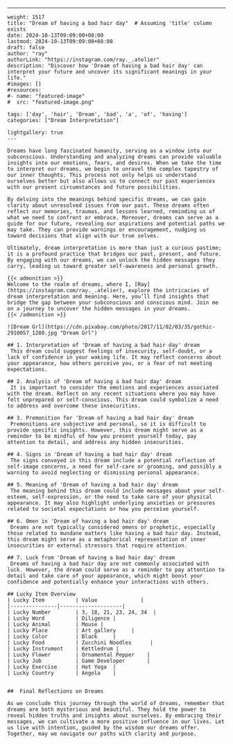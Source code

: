 ---
    weight: 1517
    title: "Dream of having a bad hair day"  # Assuming 'title' column exists
    date: 2024-10-13T09:09:00+08:00
    lastmod: 2024-10-13T09:09:00+08:00
    draft: false
    author: "ray"
    authorLink: "https://instagram.com/ray._.atelier"
    description: "Discover how 'Dream of having a bad hair day' can interpret your future and uncover its significant meanings in your life."
    #images: []
    #resources:
    #- name: "featured-image"
    #  src: "featured-image.png"
    
    tags: ['day', 'hair', 'Dream', 'bad', 'a', 'of', 'having']
    categories: ["Dream Interpretation"]
    
    lightgallery: true
    ---
    
    Dreams have long fascinated humanity, serving as a window into our subconscious. Understanding and analyzing dreams can provide valuable insights into our emotions, fears, and desires. When we take the time to interpret our dreams, we begin to unravel the complex tapestry of our inner thoughts. This process not only helps us understand ourselves better but also allows us to connect our past experiences with our present circumstances and future possibilities.
    
    By delving into the meanings behind specific dreams, we can gain clarity about unresolved issues from our past. These dreams often reflect our memories, traumas, and lessons learned, reminding us of what we need to confront or embrace. Moreover, dreams can serve as a guide for our future, revealing our aspirations and potential paths we may take. They can provide warnings or encouragement, nudging us toward decisions that align with our true selves.
    
    Ultimately, dream interpretation is more than just a curious pastime; it is a profound practice that bridges our past, present, and future. By engaging with our dreams, we can unlock the hidden messages they carry, leading us toward greater self-awareness and personal growth.
    
    {{< admonition >}}
    Welcome to the realm of dreams, where I, [Ray](https://instagram.com/ray._.atelier), explore the intricacies of dream interpretation and meaning. Here, you’ll find insights that bridge the gap between your subconscious and conscious mind. Join me on a journey to uncover the hidden messages in your dreams.
    {{< /admonition >}}
    
    ![Dream Grl](https://cdn.pixabay.com/photo/2017/11/02/03/35/gothic-2910057_1280.jpg "Dream Grl")
    
    ## 1. Interpretation of 'Dream of having a bad hair day' dream
     This dream could suggest feelings of insecurity, self-doubt, or a lack of confidence in your waking life. It may reflect concerns about your appearance, how others perceive you, or a fear of not meeting expectations.
    
    ## 2. Analysis of 'Dream of having a bad hair day' dream
     It is important to consider the emotions and experiences associated with the dream. Reflect on any recent situations where you may have felt unprepared or self-conscious. This dream could symbolize a need to address and overcome these insecurities.
    
    ## 3. Premonition for 'Dream of having a bad hair day' dream
     Premonitions are subjective and personal, so it is difficult to provide specific insights. However, this dream might serve as a reminder to be mindful of how you present yourself today, pay attention to detail, and address any hidden insecurities.
    
    ## 4. Signs in 'Dream of having a bad hair day' dream
     The signs conveyed in this dream include a potential reflection of self-image concerns, a need for self-care or grooming, and possibly a warning to avoid neglecting or dismissing personal appearance.
    
    ## 5. Meaning of 'Dream of having a bad hair day' dream
     The meaning behind this dream could include messages about your self-esteem, self-expression, or the need to take care of your physical appearance. It may also highlight underlying anxieties or pressures related to societal expectations or how you perceive yourself.
    
    ## 6. Omen in 'Dream of having a bad hair day' dream
     Dreams are not typically considered omens or prophetic, especially those related to mundane matters like having a bad hair day. Instead, this dream might serve as a metaphorical representation of inner insecurities or external stressors that require attention.
    
    ## 7. Luck from 'Dream of having a bad hair day' dream
     Dreams of having a bad hair day are not commonly associated with luck. However, the dream could serve as a reminder to pay attention to detail and take care of your appearance, which might boost your confidence and potentially enhance your interactions with others.
    
    ## Lucky Item Overview
    | Lucky Item          | Value              |
    |---------------|--------------------|
    | Lucky Number        | 3, 18, 21, 23, 24, 34  |
    | Lucky Word          | Diligence |
    | Lucky Animal        | Mouse |
    | Lucky Place         | Art gallery     |
    | Lucky Color         | Black     |
    | Lucky Food          | Zucchini Noodles      |
    | Lucky Instrument    | Kettledrum |
    | Lucky Flower        | Ornamental Pepper    |
    | Lucky Job           | Game Developer       |
    | Lucky Exercise      | Hot Yoga  |
    | Lucky Country       | Angola    |
    
    
    ##  Final Reflections on Dreams
    
    As we conclude this journey through the world of dreams, remember that dreams are both mysterious and beautiful. They hold the power to reveal hidden truths and insights about ourselves. By embracing their messages, we can cultivate a more positive influence in our lives. Let us live with intention, guided by the wisdom our dreams offer. Together, may we navigate our paths with clarity and purpose.
    